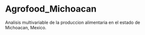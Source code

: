 # Agrofood_Michoacan
Analisis multivariable de la produccion alimentaria en el estado de Michoacan, Mexico.
